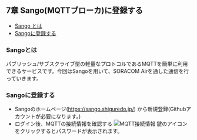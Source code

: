 ## <a name="chapter7">7章 Sango(MQTTブローカ)に登録する
- [Sango とは](#section7-1)
- [Sangoに登録する](#section7-2)

### Sangoとは
パブリッシュ/サブスクライブ型の軽量なプロトコルであるMQTTを簡単に利用できるサービスです。今回はSangoを用いて、SORACOM Airを通した通信を行っていきます。

### Sangoに登録する
- Sangoのホームページ(https://sango.shiguredo.jp/) から新規登録(Githubアカウントが必要になります。)
- ログイン後、MQTTの接続情報を確認する
![MQTT接続情報](https://github.com/sh8/maker_faire_2016/wiki/images/7-1.png)
鍵のアイコンをクリックするとパスワードが表示されます。
